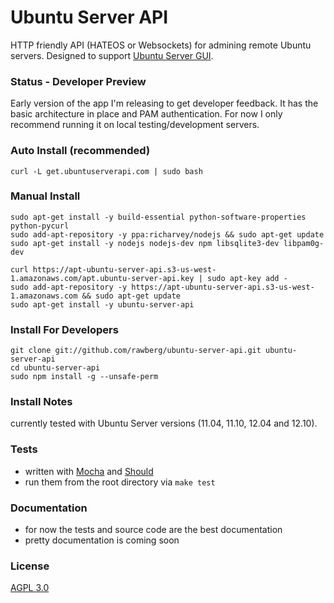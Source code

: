 Ubuntu Server API
=================

HTTP friendly API (HATEOS or Websockets) for admining remote Ubuntu servers. Designed to support [Ubuntu Server GUI](http://ubuntuservergui.com).

### Status - Developer Preview
Early version of the app I'm releasing to get developer feedback. It has the basic architecture in place and PAM authentication. For now I only recommend running it on local testing/development servers.

### Auto Install (recommended)
    curl -L get.ubuntuserverapi.com | sudo bash

### Manual Install
    sudo apt-get install -y build-essential python-software-properties python-pycurl
    sudo add-apt-repository -y ppa:richarvey/nodejs && sudo apt-get update
    sudo apt-get install -y nodejs nodejs-dev npm libsqlite3-dev libpam0g-dev

    curl https://apt-ubuntu-server-api.s3-us-west-1.amazonaws.com/apt.ubuntu-server-api.key | sudo apt-key add -
    sudo add-apt-repository -y https://apt-ubuntu-server-api.s3-us-west-1.amazonaws.com && sudo apt-get update
    sudo apt-get install -y ubuntu-server-api

### Install For Developers
    git clone git://github.com/rawberg/ubuntu-server-api.git ubuntu-server-api
    cd ubuntu-server-api
    sudo npm install -g --unsafe-perm

### Install Notes
currently tested with Ubuntu Server versions (11.04, 11.10, 12.04 and 12.10).

### Tests
- written with [Mocha](http://visionmedia.github.com/mocha/) and [Should](https://github.com/visionmedia/should.js/)
- run them from the root directory via `make test`

### Documentation
- for now the tests and source code are the best documentation
- pretty documentation is coming soon

### License
[AGPL 3.0](http://opensource.org/licenses/AGPL-3.0)

